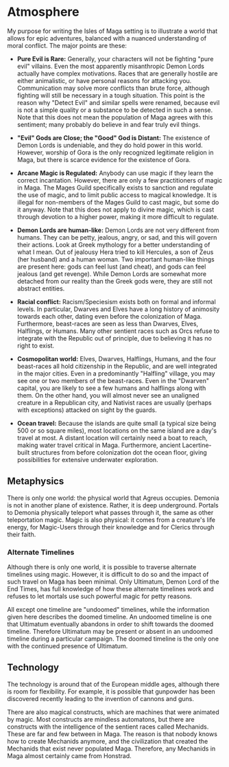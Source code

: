Atmosphere
==========
My purpose for writing the Isles of Maga setting is to illustrate a world that allows for epic adventures, balanced with a nuanced understanding of moral conflict. The major points are these:

- **Pure Evil is Rare:** Generally, your characters will not be fighting "pure evil" villains. Even the most apparently misanthropic Demon Lords actually have complex motivations. Races that are generally hostile are either animalistic, or have personal reasons for attacking you. Communication may solve more conflicts than brute force, although fighting will still be necessary in a tough situation. This point is the reason why "Detect Evil" and similar spells were renamed, because evil is not a simple quality or a substance to be detected in such a sense. Note that this does not mean the population of Maga agrees with this sentiment; many probably do believe in and fear truly evil things.

- **"Evil" Gods are Close; the "Good" God is Distant:** The existence of Demon Lords is undeniable, and they do hold power in this world. However, worship of Gora is the only recognized legitimate religion in Maga, but there is scarce evidence for the existence of Gora.

- **Arcane Magic is Regulated:** Anybody can use magic if they learn the correct incantation. However, there are only a few practitioners of magic in Maga. The Mages Guild specifically exists to sanction and regulate the use of magic, and to limit public access to magical knowledge. It is illegal for non-members of the Mages Guild to cast magic, but some do it anyway. Note that this does not apply to divine magic, which is cast through devotion to a higher power, making it more difficult to regulate.

- **Demon Lords are human-like:** Demon Lords are not very different from humans. They can be petty, jealous, angry, or sad, and this will govern their actions. Look at Greek mythology for a better understanding of what I mean. Out of jealousy Hera tried to kill Hercules, a son of Zeus (her husband) and a human woman. Two important human-like things are present here: gods can feel lust (and cheat), and gods can feel jealous (and get revenge). While Demon Lords are somewhat more detached from our reality than the Greek gods were, they are still not abstract entities.

- **Racial conflict:** Racism/Speciesism exists both on formal and informal levels. In particular, Dwarves and Elves have a long history of animosity towards each other, dating even before the colonization of Maga. Furthermore, beast-races are seen as less than Dwarves, Elves, Halflings, or Humans. Many other sentient races such as Orcs refuse to integrate with the Republic out of principle, due to believing it has no right to exist.

- **Cosmopolitan world:** Elves, Dwarves, Halflings, Humans, and the four beast-races all hold citizenship in the Republic, and are well integrated in the major cities. Even in a predominantly "Halfling" village, you may see one or two members of the beast-races. Even in the "Dwarven" capital, you are likely to see a few humans and halflings along with them. On the other hand, you will almost never see an unaligned creature in a Republican city, and Nativist races are usually (perhaps with exceptions) attacked on sight by the guards.

- **Ocean travel:** Because the islands are quite small (a typical size being 500 or so square miles), most locations on the same island are a day's travel at most. A distant location will certainly need a boat to reach, making water travel critical in Maga. Furthermore, ancient Lacertine-built structures from before colonization dot the ocean floor, giving possibilities for extensive underwater exploration.

Metaphysics
-----------
There is only one world: the physical world that Agreus occupies. Demonia is not in another plane of existence. Rather, it is deep underground. Portals to Demonia physically teleport what passes through it, the same as other teleportation magic. Magic is also physical: it comes from a creature's life energy, for Magic-Users through their knowledge and for Clerics through their faith.

### Alternate Timelines

Although there is only one world, it is possible to traverse alternate timelines using magic. However, it is difficult to do so and the impact of such travel on Maga has been minimal. Only Ultimatum, Demon Lord of the End Times, has full knowledge of how these alternate timelines work and refuses to let mortals use such powerful magic for petty reasons.

All except one timeline are "undoomed" timelines, while the information given here describes the doomed timeline. An undoomed timeline is one that Ultimatum eventually abandons in order to shift towards the doomed timeline. Therefore Ultimatum may be present or absent in an undoomed timeline during a particular campaign. The doomed timeline is the only one with the continued presence of Ultimatum.

Technology
----------
The technology is around that of the European middle ages, although there is room for flexibility. For example, it is possible that gunpowder has been discovered recently leading to the invention of cannons and guns.

There are also magical constructs, which are machines that were animated by magic. Most constructs are mindless automatons, but there are constructs with the intelligence of the sentient races called Mechanids. These are far and few between in Maga. The reason is that nobody knows how to create Mechanids anymore, and the civilization that created the Mechanids that exist never populated Maga. Therefore, any Mechanids in Maga almost certainly came from Honstrad.
